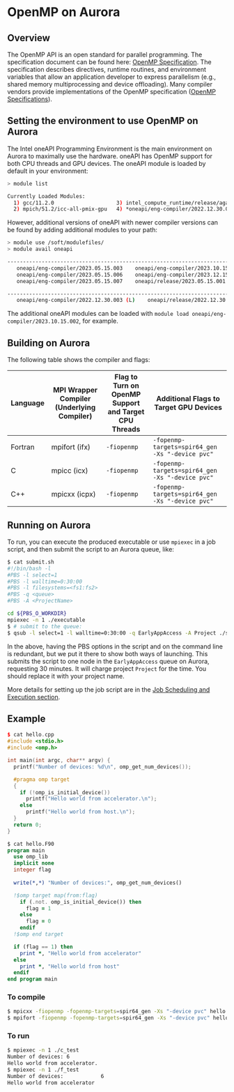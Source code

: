# OpenMP on Aurora

## Overview

The OpenMP API is an open standard for parallel programming. The specification document can be found here: [OpenMP Specification](https://www.openmp.org). The specification describes directives, runtime routines, and environment variables that allow an application developer to express parallelism (e.g., shared memory multiprocessing and device offloading). Many compiler vendors provide implementations of the OpenMP specification ([OpenMP Specifications](https://www.openmp.org/specifications)).

## Setting the environment to use OpenMP on Aurora

The Intel oneAPI Programming Environment is the main environment on Aurora to maximally use the hardware. oneAPI has OpenMP support for both CPU threads and GPU devices. The oneAPI module is loaded by default in your environment:

```bash
> module list

Currently Loaded Modules:
  1) gcc/11.2.0                    3) intel_compute_runtime/release/agama-devel-551   5) libfabric/1.15.2.0   7) cray-libpals/1.3.3
  2) mpich/51.2/icc-all-pmix-gpu   4) *oneapi/eng-compiler/2022.12.30.003*              6) cray-pals/1.3.3
```

However, additional versions of oneAPI with newer compiler versions can be found by adding additional modules to your path:

```bash
> module use /soft/modulefiles/
> module avail oneapi

-------------------------------------------------------------------------------- /soft/modulefiles ---------------------------------------------------------------------------------
   oneapi/eng-compiler/2023.05.15.003    oneapi/eng-compiler/2023.10.15.002        oneapi/release/2023.10.15.001        spack-pe-oneapi/0.5-rc1 (D)
   oneapi/eng-compiler/2023.05.15.006    oneapi/eng-compiler/2023.12.15.002 (D)    oneapi/release/2023.12.15.001 (D)
   oneapi/eng-compiler/2023.05.15.007    oneapi/release/2023.05.15.001             spack-pe-oneapi/0.4-rc1

------------------------------------------------------------------------- /opt/aurora/23.073.0/modulefiles -------------------------------------------------------------------------
   oneapi/eng-compiler/2022.12.30.003 (L)    oneapi/release/2022.12.30.001
```

The additional oneAPI modules can be loaded with `module load oneapi/eng-compiler/2023.10.15.002`, for example.

## Building on Aurora

The following table shows the compiler and flags:

| Language | MPI Wrapper Compiler (Underlying Compiler) | Flag to Turn on OpenMP Support and Target CPU Threads | Additional Flags to Target GPU Devices |
| --- | --- | --- | --- |
| Fortran | mpifort (ifx) | `-fiopenmp` | `-fopenmp-targets=spir64_gen -Xs "-device pvc"` |
| C | mpicc (icx) | `-fiopenmp` | `-fopenmp-targets=spir64_gen -Xs "-device pvc"` |
| C++ | mpicxx (icpx) | `-fiopenmp` | `-fopenmp-targets=spir64_gen -Xs "-device pvc"` |

## Running on Aurora

To run, you can execute the produced executable or use `mpiexec` in a job script, and then submit the script to an Aurora queue, like:

```bash
$ cat submit.sh
#!/bin/bash -l
#PBS -l select=1
#PBS -l walltime=0:30:00
#PBS -l filesystems=<fs1:fs2>
#PBS -q <queue> 
#PBS -A <ProjectName>

cd ${PBS_O_WORKDIR}
mpiexec -n 1 ./executable
$ # submit to the queue:
$ qsub -l select=1 -l walltime=0:30:00 -q EarlyAppAccess -A Project ./submit.sh
```

In the above, having the PBS options in the script and on the command line is redundant, but we put it there to show both ways of launching. This submits the script to one node in the `EarlyAppAccess` queue on Aurora, requesting 30 minutes. It will charge project `Project` for the time. You should replace it with your project name.

More details for setting up the job script are in the [Job Scheduling and Execution section](../../running-jobs/index.md).

## Example

```cpp
$ cat hello.cpp
#include <stdio.h>
#include <omp.h>

int main(int argc, char** argv) {
  printf("Number of devices: %d\n", omp_get_num_devices());

  #pragma omp target
  {
    if (!omp_is_initial_device())
      printf("Hello world from accelerator.\n");
    else
      printf("Hello world from host.\n");
  }
  return 0;
}
```

```fortran
$ cat hello.F90
program main
  use omp_lib
  implicit none
  integer flag
  
  write(*,*) "Number of devices:", omp_get_num_devices()

  !$omp target map(from:flag)
    if (.not. omp_is_initial_device()) then
      flag = 1
    else
      flag = 0
    endif
  !$omp end target

  if (flag == 1) then
    print *, "Hello world from accelerator"
  else
    print *, "Hello world from host"
  endif
end program main
```

### To compile

```bash
$ mpicxx -fiopenmp -fopenmp-targets=spir64_gen -Xs "-device pvc" hello.cpp -o c_test
$ mpifort -fiopenmp -fopenmp-targets=spir64_gen -Xs "-device pvc" hello.F90 -o f_test
```

### To run 

```bash
$ mpiexec -n 1 ./c_test
Number of devices: 6
Hello world from accelerator.
$ mpiexec -n 1 ./f_test
Number of devices:            6
Hello world from accelerator
```
